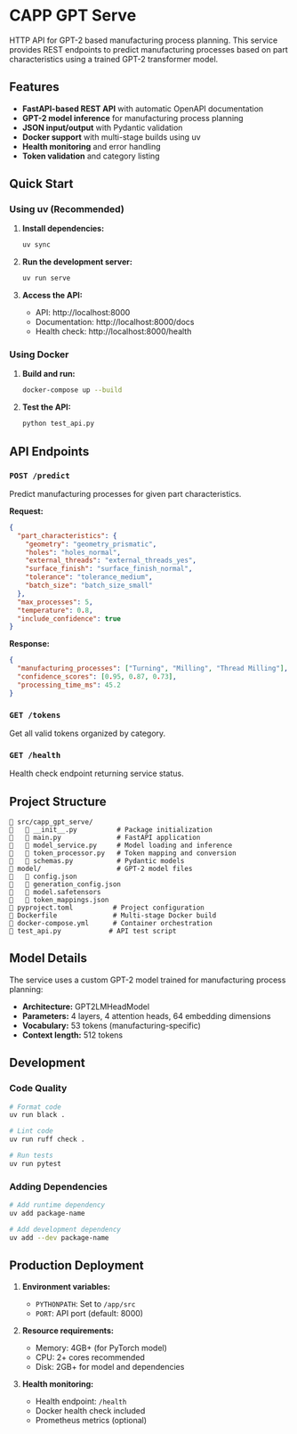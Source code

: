 # CAPP GPT Serve

HTTP API for GPT-2 based manufacturing process planning. This service provides REST endpoints to predict manufacturing processes based on part characteristics using a trained GPT-2 transformer model.

## Features

- **FastAPI-based REST API** with automatic OpenAPI documentation
- **GPT-2 model inference** for manufacturing process planning
- **JSON input/output** with Pydantic validation
- **Docker support** with multi-stage builds using uv
- **Health monitoring** and error handling
- **Token validation** and category listing

## Quick Start

### Using uv (Recommended)

1. **Install dependencies:**
   ```bash
   uv sync
   ```

2. **Run the development server:**
   ```bash
   uv run serve
   ```

3. **Access the API:**
   - API: http://localhost:8000
   - Documentation: http://localhost:8000/docs
   - Health check: http://localhost:8000/health

### Using Docker

1. **Build and run:**
   ```bash
   docker-compose up --build
   ```

2. **Test the API:**
   ```bash
   python test_api.py
   ```

## API Endpoints

### `POST /predict`
Predict manufacturing processes for given part characteristics.

**Request:**
```json
{
  "part_characteristics": {
    "geometry": "geometry_prismatic",
    "holes": "holes_normal",
    "external_threads": "external_threads_yes",
    "surface_finish": "surface_finish_normal",
    "tolerance": "tolerance_medium",
    "batch_size": "batch_size_small"
  },
  "max_processes": 5,
  "temperature": 0.8,
  "include_confidence": true
}
```

**Response:**
```json
{
  "manufacturing_processes": ["Turning", "Milling", "Thread Milling"],
  "confidence_scores": [0.95, 0.87, 0.73],
  "processing_time_ms": 45.2
}
```

### `GET /tokens`
Get all valid tokens organized by category.

### `GET /health`
Health check endpoint returning service status.

## Project Structure

```
   src/capp_gpt_serve/
      __init__.py          # Package initialization
      main.py              # FastAPI application
      model_service.py     # Model loading and inference
      token_processor.py   # Token mapping and conversion
      schemas.py           # Pydantic models
   model/                   # GPT-2 model files
      config.json
      generation_config.json
      model.safetensors
      token_mappings.json
   pyproject.toml          # Project configuration
   Dockerfile              # Multi-stage Docker build
   docker-compose.yml      # Container orchestration
   test_api.py            # API test script
```

## Model Details

The service uses a custom GPT-2 model trained for manufacturing process planning:
- **Architecture:** GPT2LMHeadModel
- **Parameters:** 4 layers, 4 attention heads, 64 embedding dimensions
- **Vocabulary:** 53 tokens (manufacturing-specific)
- **Context length:** 512 tokens

## Development

### Code Quality
```bash
# Format code
uv run black .

# Lint code  
uv run ruff check .

# Run tests
uv run pytest
```

### Adding Dependencies
```bash
# Add runtime dependency
uv add package-name

# Add development dependency
uv add --dev package-name
```

## Production Deployment

1. **Environment variables:**
   - `PYTHONPATH`: Set to `/app/src`
   - `PORT`: API port (default: 8000)

2. **Resource requirements:**
   - Memory: 4GB+ (for PyTorch model)
   - CPU: 2+ cores recommended
   - Disk: 2GB+ for model and dependencies

3. **Health monitoring:**
   - Health endpoint: `/health`
   - Docker health check included
   - Prometheus metrics (optional)